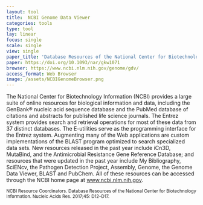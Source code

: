 ```yaml
---
layout: tool
title:  NCBI Genome Data Viewer
categories: tools
type: tool
lay: linear
focus: single
scale: single
view: single
paper_title: 'Database Resources of the National Center for Biotechnology Information'
paper: https://doi.org/10.1093/nar/gkw1071
browser: https://www.ncbi.nlm.nih.gov/genome/gdv/
access_format: Web Browser
image: /assets/NCBIGenomeBrowser.png
---
```


The National Center for Biotechnology Information (NCBI) provides a large suite of online resources for biological information and data, including the GenBank® nucleic acid sequence database and the PubMed database of citations and abstracts for published life science journals. The Entrez system provides search and retrieval operations for most of these data from 37 distinct databases. The E-utilities serve as the programming interface for the Entrez system. Augmenting many of the Web applications are custom implementations of the BLAST program optimized to search specialized data sets. New resources released in the past year include iCn3D, MutaBind, and the Antimicrobial Resistance Gene Reference Database; and resources that were updated in the past year include My Bibliography, SciENcv, the Pathogen Detection Project, Assembly, Genome, the Genome Data Viewer, BLAST and PubChem. All of these resources can be accessed through the NCBI home page at www.ncbi.nlm.nih.gov.

<small>NCBI Resource Coordinators. Database Resources of the National Center for Biotechnology Information. Nucleic Acids Res. 2017;45: D12–D17.</small>
